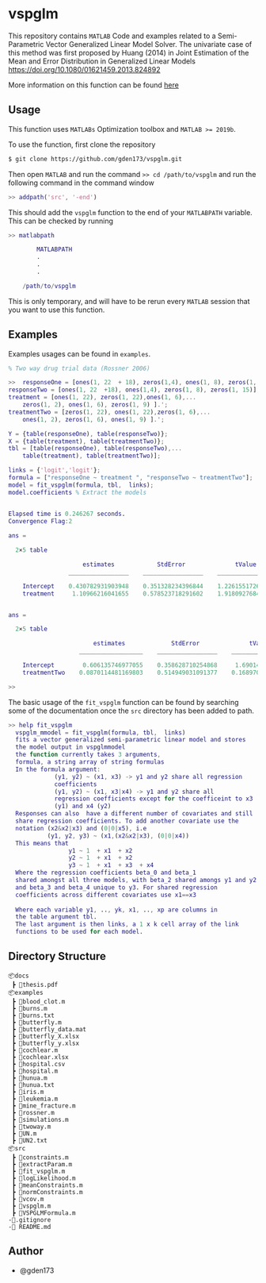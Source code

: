 #  vspglm
This repository contains `MATLAB` Code and examples related to a Semi-Parametric Vector Generalized Linear Model Solver.
The univariate case of this method was first proposed by Huang (2014) 
in Joint Estimation of the Mean and Error Distribution in Generalized Linear Models https://doi.org/10.1080/01621459.2013.824892

More information on this function can be found [here](https://github.com/gden173/vspglm/blob/main/docs/thesis.pdf)

## Usage

This function uses `MATLABs` Optimization toolbox and `MATLAB >= 2019b`.  

To use the function,  first clone the repository 
```bash
$ git clone https://github.com/gden173/vspglm.git
```
Then open `MATLAB` and run the command `>> cd /path/to/vspglm`  and run the following command in the command window

```matlab 
>> addpath('src', '-end')
```

This should add the `vspglm` function to the end of  your `MATLABPATH` variable.  This can be checked by running

```matlab
>> matlabpath

		MATLABPATH
		.
		.
		.

	/path/to/vspglm
```  
This is only temporary, and will have to be rerun every `MATLAB` session that you want to use this function.


## Examples

Examples usages can be found in `examples`. 

```matlab
% Two way drug trial data (Rossner 2006)

>>  responseOne = [ones(1, 22  + 18), zeros(1,4), ones(1, 8), zeros(1, 15)].';
responseTwo = [ones(1, 22  +18), ones(1,4), zeros(1, 8), zeros(1, 15)].';
treatment = [ones(1, 22), zeros(1, 22),ones(1, 6),...
    zeros(1, 2), ones(1, 6), zeros(1, 9) ].';
treatmentTwo = [zeros(1, 22), ones(1, 22),zeros(1, 6),...
    ones(1, 2), zeros(1, 6), ones(1, 9) ].';

Y = {table(responseOne), table(responseTwo)};
X = {table(treatment), table(treatmentTwo)};
tbl = [table(responseOne), table(responseTwo),...
    table(treatment), table(treatmentTwo)];

links = {'logit','logit'};
formula = ["responseOne ~ treatment ", "responseTwo ~ treatmentTwo"];
model = fit_vspglm(formula, tbl,  links);
model.coefficients % Extract the models


Elapsed time is 0.246267 seconds.
Convergence Flag:2 
 
ans =

  2×5 table

                     estimates            StdError              tValue               pValue          signif
                 _________________    _________________    ________________    __________________    ______

    Intercept    0.430782931903948    0.351328234396844    1.22615517265076     0.224563916326621    {'  '}
    treatment     1.10966216041655    0.578523718291602    1.91809276842342    0.0594940404964799    {'.' }


ans =

  2×5 table

                        estimates             StdError              tValue                pValue          signif
                    __________________    _________________    _________________    __________________    ______

    Intercept        0.606135746977055    0.358628710254868     1.69014841713674    0.0957904805233296    {'.' }
    treatmentTwo    0.0870114481169803    0.514949031091377    0.168970991036859     0.866344189568936    {'  '}

>> 
```


The basic usage of the `fit_vspglm` function can be found by searching some of the documentation
once the `src` directory has been added to path. 
```matlab
>> help fit_vspglm
  vspglm_mmodel = fit_vspglm(formula, tbl,  links)
  fits a vector generalized semi-parametric linear model and stores
  the model output in vspglmmodel
  the function currently takes 3 arguments,
  formula, a string array of string formulas 
  In the formula argument:
             (y1, y2) ~ (x1, x3) -> y1 and y2 share all regression
             coefficients
             (y1, y2) ~ (x1, x3|x4) -> y1 and y2 share all 
             regression coefficients except for the coefficeint to x3 
             (y1) and x4 (y2)
  Responses can also  have a different number of covariates and still 
  share regression coefficients. To add another covariate use the
  notation (x2&x2|x3) and (0|0|x5), i.e
           (y1, y2, y3) ~ (x1,(x2&x2|x3), (0|0|x4))
  This means that 
                 y1 ~ 1  + x1  + x2
                 y2 ~ 1  + x1  + x2
                 y3 ~ 1  + x1  + x3  + x4
  Where the regression coefficients beta_0 and beta_1  
  shared amongst all three models, with beta_2 shared amongs y1 and y2
  and beta_3 and beta_4 unique to y3. For shared regression
  coefficients across different covariates use x1==x3
 
  Where each variable y1, .., yk, x1, .., xp are columns in 
  the table argument tbl. 
  The last argument is then links, a 1 x k cell array of the link
  functions to be used for each model.
```




## Directory Structure

```
📦docs
 ┣ 📜thesis.pdf
📦examples
 ┣ 📜blood_clot.m
 ┣ 📜burns.m
 ┣ 📜burns.txt
 ┣ 📜butterfly.m
 ┣ 📜butterfly_data.mat
 ┣ 📜butterfly_X.xlsx
 ┣ 📜butterfly_y.xlsx
 ┣ 📜cochlear.m
 ┣ 📜cochlear.xlsx 
 ┣ 📜hospital.csv
 ┣ 📜hospital.m
 ┣ 📜hunua.m
 ┣ 📜hunua.txt
 ┣ 📜iris.m
 ┣ 📜leukemia.m
 ┣ 📜mine_fracture.m
 ┣ 📜rossner.m
 ┣ 📜simulations.m
 ┣ 📜twoway.m
 ┣ 📜UN.m
 ┣ 📜UN2.txt
📦src 
 ┣ 📜constraints.m
 ┣ 📜extractParam.m
 ┣ 📜fit_vspglm.m
 ┣ 📜logLikelihood.m
 ┣ 📜meanConstraints.m
 ┣ 📜normConstraints.m
 ┣ 📜vcov.m
 ┣ 📜vspglm.m
 ┣ 📜VSPGLMFormula.m 
-📜.gitignore
-📜 README.md
```

## Author
* @gden173
